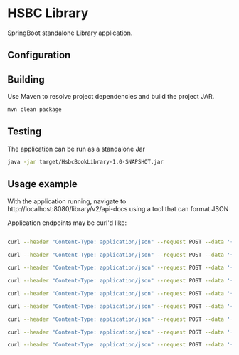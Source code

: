 # HSBC Library

SpringBoot standalone Library application.
## Configuration


## Building

Use Maven to resolve project dependencies and build the project JAR.

```bash
mvn clean package
```

## Testing

The application can be run as a standalone Jar

```bash
java -jar target/HsbcBookLibrary-1.0-SNAPSHOT.jar
```


## Usage example

With the application running, navigate to http://localhost:8080/library/v2/api-docs using a tool that can format JSON

Application endpoints may be curl'd like:

```bash

curl --header "Content-Type: application/json" --request POST --data '{"firstName":"Nick","lastName":"Cooper"}' http://localhost:8080/library/addCustomer
  
curl --header "Content-Type: application/json" --request POST --data '{"firstName":"Nick","lastName":"Cooper"}' http://localhost:8080/library/getCustomer

curl --header "Content-Type: application/json" --request POST --data '{"isbn":"9876","title":"goodbye","author":"me","quantity":"1"}' http://localhost:8080/library/addBook

curl --header "Content-Type: application/json" --request POST --data '{"isbn":"9876"}' http://localhost:8080/library/addBook

curl --header "Content-Type: application/json" --request POST --data '{"isbn": "9876", "dailyFee":"2.99"}' http://localhost:8080/library/addRentalFee

curl --header "Content-Type: application/json" --request POST --data '{"isbn": "9876"}' http://localhost:8080/library/getRentalFee

curl --header "Content-Type: application/json" --request POST --data '{"isbn": "9876"}' http://localhost:8080/library/getCurrentRentalFee

curl --header "Content-Type: application/json" --request POST --data '{"customerFirstName":"Nick","customerLastName":"Cooper","isbn":"9876","numberOfDaysRental":"17"}' http://localhost:8080/library/addRental

curl --header "Content-Type: application/json" --request POST --data '{"customerFirstName":"Nick","customerLastName":"Cooper"}' http://localhost:8080/library/getRentals

```

